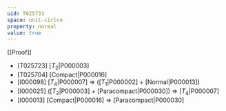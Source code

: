 ```yaml
---
uid: T025733
space: unit-cirlce
property: normal
value: true
---
```

[[Proof]]

* [T025723] [$T_2$|P000003]
* [T025704] [Compact|P000016]
* [I000098] [$T_4$|P000007] => ([$T_1$|P000002] + [Normal|P000013])
* [I000025] ([$T_2$|P000003] + [Paracompact|P000030]) => [$T_4$|P000007]
* [I000013] [Compact|P000016] => [Paracompact|P000030]

